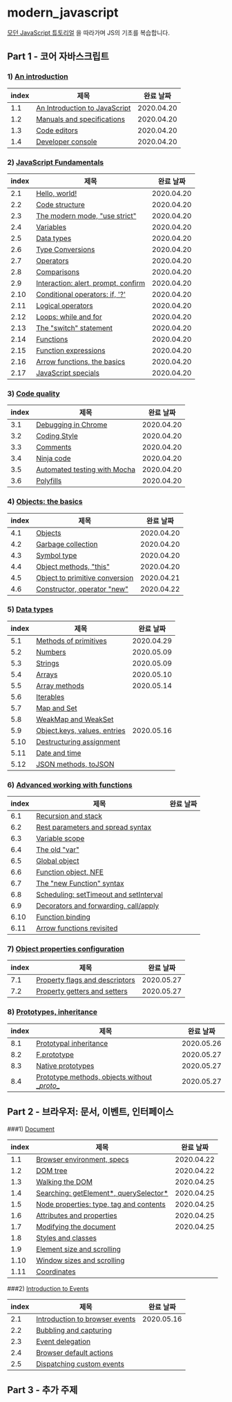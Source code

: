 # modern_javascript

[모던 JavaScript 튜토리얼](https://ko.javascript.info/) 을 따라가며 JS의 기초를 복습합니다.

## Part 1 - 코어 자바스크립트

### 1) [An introduction](https://javascript.info/getting-started)

| index | 제목                                                         | 완료 날짜  |
| ----- | ------------------------------------------------------------ | ---------- |
| 1.1   | [An Introduction to JavaScript](https://javascript.info/intro) | 2020.04.20 |
| 1.2   | [Manuals and specifications](https://javascript.info/manuals-specifications) | 2020.04.20 |
| 1.3   | [Code editors](https://javascript.info/code-editors)         | 2020.04.20 |
| 1.4   | [Developer console](https://javascript.info/devtools)        | 2020.04.20 |

### 2) [JavaScript Fundamentals](https://javascript.info/first-steps)

| index | 제목                                                         | 완료 날짜  |
| ----- | ------------------------------------------------------------ | ---------- |
| 2.1   | [Hello, world!](https://javascript.info/hello-world)         | 2020.04.20 |
| 2.2   | [Code structure](https://javascript.info/structure)          | 2020.04.20 |
| 2.3   | [The modern mode, "use strict"](https://javascript.info/strict-mode) | 2020.04.20 |
| 2.4   | [Variables](https://javascript.info/variables)               | 2020.04.20 |
| 2.5   | [Data types](https://javascript.info/types)                  | 2020.04.20 |
| 2.6   | [Type Conversions](https://javascript.info/type-conversions) | 2020.04.20 |
| 2.7   | [Operators](https://javascript.info/operators)               | 2020.04.20 |
| 2.8   | [Comparisons](https://javascript.info/comparison)            | 2020.04.20 |
| 2.9   | [Interaction: alert, prompt, confirm](https://javascript.info/alert-prompt-confirm) | 2020.04.20 |
| 2.10  | [Conditional operators: if, '?'](https://javascript.info/ifelse) | 2020.04.20 |
| 2.11  | [Logical operators](https://javascript.info/logical-operators) | 2020.04.20 |
| 2.12  | [Loops: while and for](https://javascript.info/while-for)    | 2020.04.20 |
| 2.13  | [The "switch" statement](https://javascript.info/switch)     | 2020.04.20 |
| 2.14  | [Functions](https://javascript.info/function-basics)         | 2020.04.20 |
| 2.15  | [Function expressions](https://javascript.info/function-expressions) | 2020.04.20 |
| 2.16  | [Arrow functions, the basics](https://javascript.info/arrow-functions-basics) | 2020.04.20 |
| 2.17  | [JavaScript specials](https://javascript.info/javascript-specials) | 2020.04.20 |
### 3) [Code quality](https://javascript.info/getting-started)

| index | 제목                                                         | 완료 날짜  |
| ----- | ------------------------------------------------------------ | ---------- |
| 3.1   | [Debugging in Chrome](https://javascript.info/debugging-chrome) | 2020.04.20 |
| 3.2   | [Coding Style](https://javascript.info/coding-style)         | 2020.04.20 |
| 3.3   | [Comments](https://javascript.info/comments)                 | 2020.04.20 |
| 3.4   | [Ninja code](https://javascript.info/ninja-code)             | 2020.04.20 |
| 3.5   | [Automated testing with Mocha](https://javascript.info/testing-mocha) | 2020.04.20 |
| 3.6   | [Polyfills](https://javascript.info/polyfills)               | 2020.04.20 |

### 4) [Objects: the basics](https://javascript.info/object-basics)

| index | 제목                                                         | 완료 날짜  |
| ----- | ------------------------------------------------------------ | ---------- |
| 4.1   | [Objects](https://javascript.info/object)                    | 2020.04.20 |
| 4.2   | [Garbage collection](https://javascript.info/garbage-collection) | 2020.04.20 |
| 4.3   | [Symbol type](https://javascript.info/symbol)                | 2020.04.20 |
| 4.4   | [Object methods, "this"](https://javascript.info/object-methods) | 2020.04.20 |
| 4.5   | [Object to primitive conversion](https://javascript.info/object-toprimitive) | 2020.04.21 |
| 4.6   | [Constructor, operator "new"](https://javascript.info/constructor-new) | 2020.04.22 |

### 5) [Data types](https://javascript.info/data-types)

| index | 제목                                                         | 완료 날짜  |
| ----- | ------------------------------------------------------------ | ---------- |
| 5.1   | [Methods of primitives](https://javascript.info/primitives-methods) | 2020.04.29 |
| 5.2   | [Numbers](https://javascript.info/number)                    | 2020.05.09 |
| 5.3   | [Strings](https://javascript.info/string)                    | 2020.05.09 |
| 5.4   | [Arrays](https://javascript.info/array)                      | 2020.05.10 |
| 5.5   | [Array methods](https://javascript.info/array-methods)       | 2020.05.14 |
| 5.6   | [Iterables](https://javascript.info/iterable)                |            |
| 5.7   | [Map and Set](https://javascript.info/map-set)               |            |
| 5.8   | [WeakMap and WeakSet](https://javascript.info/weakmap-weakset) |            |
| 5.9   | [Object.keys, values, entries](https://javascript.info/keys-values-entries) | 2020.05.16 |
| 5.10  | [Destructuring assignment](https://javascript.info/destructuring-assignment) |            |
| 5.11  | [Date and time](https://javascript.info/date)                |            |
| 5.12  | [JSON methods, toJSON](https://javascript.info/json)         |            |

### 6) [Advanced working with functions](https://javascript.info/advanced-functions)

| index | 제목                                                         | 완료 날짜 |
| ----- | ------------------------------------------------------------ | --------- |
| 6.1   | [Recursion and stack](https://javascript.info/recursion)     |           |
| 6.2   | [Rest parameters and spread syntax](https://javascript.info/rest-parameters-spread) |           |
| 6.3   | [Variable scope](https://javascript.info/closure)            |           |
| 6.4   | [The old "var"](https://javascript.info/var)                 |           |
| 6.5   | [Global object](https://javascript.info/global-object)       |           |
| 6.6   | [Function object, NFE](https://javascript.info/function-object) |           |
| 6.7   | [The "new Function" syntax](https://javascript.info/new-function) |           |
| 6.8   | [Scheduling: setTimeout and setInterval](https://javascript.info/settimeout-setinterval) |           |
| 6.9   | [Decorators and forwarding, call/apply](https://javascript.info/call-apply-decorators) |           |
| 6.10  | [Function binding](https://javascript.info/bind)             |           |
| 6.11  | [Arrow functions revisited](https://javascript.info/arrow-functions) |           |

### 7) [Object properties configuration](https://javascript.info/object-properties)

| index | 제목                                                         | 완료 날짜  |
| ----- | ------------------------------------------------------------ | ---------- |
| 7.1   | [Property flags and descriptors](https://javascript.info/property-descriptors) | 2020.05.27 |
| 7.2   | [Property getters and setters](https://javascript.info/property-accessors) | 2020.05.27 |

### 8) [Prototypes, inheritance](https://javascript.info/prototypes)

| index | 제목                                                         | 완료 날짜  |
| ----- | ------------------------------------------------------------ | ---------- |
| 8.1   | [Prototypal inheritance](https://javascript.info/prototype-inheritance) | 2020.05.26 |
| 8.2   | [F.prototype](https://javascript.info/function-prototype)    | 2020.05.27 |
| 8.3   | [Native prototypes](https://javascript.info/native-prototypes) | 2020.05.27 |
| 8.4   | [Prototype methods, objects without \__proto__](https://javascript.info/prototype-methods) | 2020.05.27 |


### 


## Part 2 - 브라우저: 문서, 이벤트, 인터페이스

###1) [Document](https://javascript.info/document)

| index | 제목                                                         | 완료 날짜  |
| ----- | ------------------------------------------------------------ | ---------- |
| 1.1   | [Browser environment, specs](https://javascript.info/browser-environment) | 2020.04.22 |
| 1.2   | [DOM tree](https://javascript.info/dom-nodes)                | 2020.04.22 |
| 1.3   | [Walking the DOM](https://javascript.info/dom-navigation)    | 2020.04.25 |
| 1.4   | [Searching: getElement*, querySelector*](https://javascript.info/searching-elements-dom) | 2020.04.25 |
| 1.5   | [Node properties: type, tag and contents](https://javascript.info/basic-dom-node-properties) | 2020.04.25 |
| 1.6   | [Attributes and properties](https://javascript.info/dom-attributes-and-properties) | 2020.04.25 |
| 1.7   | [Modifying the document](https://javascript.info/modifying-document) | 2020.04.25 |
| 1.8   | [Styles and classes](https://javascript.info/styles-and-classes) |            |
| 1.9   | [Element size and scrolling](https://javascript.info/size-and-scroll) |            |
| 1.10  | [Window sizes and scrolling](https://javascript.info/size-and-scroll-window) |            |
| 1.11  | [Coordinates](https://javascript.info/coordinates)           |            |

###2) [Introduction to Events](https://javascript.info/events)

| index | 제목                                                         | 완료 날짜  |
| ----- | ------------------------------------------------------------ | ---------- |
| 2.1   | [Introduction to browser events](https://javascript.info/introduction-browser-events) | 2020.05.16 |
| 2.2   | [Bubbling and capturing](https://javascript.info/bubbling-and-capturing) |            |
| 2.3   | [Event delegation](https://javascript.info/event-delegation) |            |
| 2.4   | [Browser default actions](https://javascript.info/default-browser-action) |            |
| 2.5   | [Dispatching custom events](https://javascript.info/dispatch-events) |            |




## Part 3 - 추가 주제

